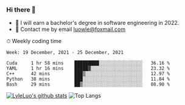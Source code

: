 ### Hi there 👋
<!--I have been a GitHub member for [![Years Badge](https://badges.pufler.dev/years/LyleLuo)](https://badges.pufler.dev)-->
- 🌱 I will earn a bachelor's degree in software engineering in 2022.
- 💬 Contact me by email luowle@foxmail.com
<!--
**LyleLuo/LyleLuo** is a ✨ _special_ ✨ repository because its `README.md` (this file) appears on your GitHub profile.

Here are some ideas to get you started:
- 👯 I’m looking to collaborate on ...
- 🤔 I’m looking for help with ...
- 📫 How to reach me: ...
- 😄 Pronouns: ...
- ⚡ Fun fact: ...
-->

<!--💻 Coding Activity Logging

[![Commits Badge](https://badges.pufler.dev/commits/weekly/LyleLuo)](https://badges.pufler.dev)-->

⏱ Weekly coding time

<!--START_SECTION:waka-->
```text
Week: 19 December, 2021 - 25 December, 2021

Cuda     1 hr 58 mins    █████████░░░░░░░░░░░░░░░░   36.16 % 
YAML     1 hr 16 mins    █████▓░░░░░░░░░░░░░░░░░░░   23.32 % 
C++      42 mins         ███▒░░░░░░░░░░░░░░░░░░░░░   12.97 % 
Python   38 mins         ███░░░░░░░░░░░░░░░░░░░░░░   11.84 % 
Bash     29 mins         ██▒░░░░░░░░░░░░░░░░░░░░░░   08.90 % 
```
<!--END_SECTION:waka-->

[![LyleLuo's github stats](https://github-readme-stats.vercel.app/api?username=LyleLuo&count_private=true&show_icons=true&hide=issues&hide_border=true)](https://github.com/anuraghazra/github-readme-stats)
![Top Langs](https://github-readme-stats.vercel.app/api/top-langs/?username=LyleLuo&layout=compact&hide_border=true) 
<!--[![LyleLuo's wakatime stats](https://github-readme-stats.vercel.app/api/wakatime?username=luowle)](https://github.com/anuraghazra/github-readme-stats)-->
